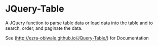 # JQuery-Table
A JQuery function to parse table data or load data into the table and to search, order, and paginate the data.

See (http://ezra-obiwale.github.io/JQuery-Table/) for Documentation

